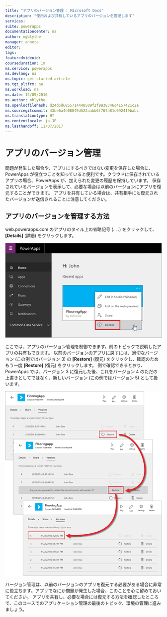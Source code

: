 ```yaml
---
title: "アプリのバージョン管理 | Microsoft Docs"
description: "使用および共有しているアプリのバージョンを管理します"
services: 
suite: powerapps
documentationcenter: na
author: mgblythe
manager: anneta
editor: 
tags: 
featuredvideoid: 
courseduration: 1m
ms.service: powerapps
ms.devlang: na
ms.topic: get-started-article
ms.tgt_pltfrm: na
ms.workload: na
ms.date: 12/09/2016
ms.author: mblythe
ms.openlocfilehash: d24d5d6855714448509f2f9938346c4157421c2e
ms.sourcegitcommit: 43be6a4e08849d522aabb6f767a81c092419babc
ms.translationtype: HT
ms.contentlocale: ja-JP
ms.lasthandoff: 11/07/2017
---
```

# <a name="version-your-apps"></a>アプリのバージョン管理
問題が発生した場合や、アプリにするべきではない変更を保存した場合に、PowerApps が役立つことを知っていると便利です。クラウドに保存されているアプリの場合、PowerApps が、加えられた変更の履歴を保持しています。 保存されているバージョンを表示して、必要な場合は以前のバージョンにアプリを復元することができます。 アプリを共有している場合は、共有相手にも復元されたバージョンが送信されることに注意してください。

## <a name="how-to-version-an-app"></a>アプリのバージョンを管理する方法
web.powerapps.com のアプリのタイル上の省略記号 (. . .) をクリックして、**[Details]** (詳細) をクリックします。

![詳細をクリックしてアプリのバージョンにアクセス](./media/learning-manage-version-apps/details.png)

ここでは、アプリのバージョン管理を制御できます。前のトピックで説明したアプリの共有もできます。 以前のバージョンのアプリに戻すには、適切なバージョン (この例ではバージョン 3) の **[Restore]** (復元) をクリックし、確認のためもう一度 **[Restore]**  (復元) をクリックします。 例で確認できるとおり、PowerApps では、バージョン 3 に復元した後、これをバージョン 4 のただの上書きとしてではなく、新しいバージョン (この例ではバージョン 5) として扱います。

![以前のアプリのバージョンに戻す](./media/learning-manage-version-apps/version.png)

バージョン管理は、以前のバージョンのアプリを復元する必要がある場合に非常に役立ちます。アプリでなにか問題が発生した場合、このことを心に留めておいてください。 アプリを共有し、必要な場合には復元する方法を確認したところで、このコースでのアプリケーション管理の最後のトピック、環境の管理に進みましょう。

